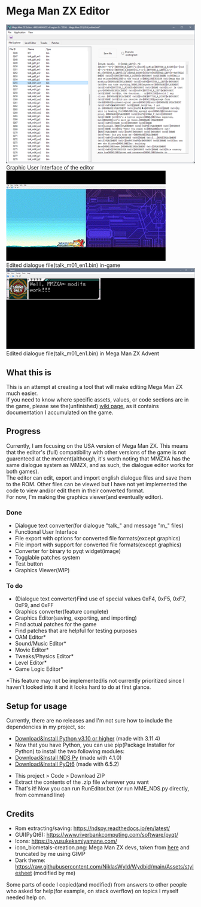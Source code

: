 # Mega Man ZX Editor
<img src="https://github.com/AlaryVanEeckhout/Mega_Man_ZX_Editor/blob/main/GitHub-page-content/Showcase-GUI.png" /><br>Graphic User Interface of the editor<br>
<img src="https://github.com/AlaryVanEeckhout/Mega_Man_ZX_Editor/blob/main/GitHub-page-content/Showcase-Dialogue.gif" /><br>Edited dialogue file(talk_m01_en1.bin) in-game<br>
<img src="https://github.com/AlaryVanEeckhout/Mega_Man_ZX_Editor/blob/main/GitHub-page-content/Showcase-Dialogue-ZXA.png" /><br>Edited dialogue file(talk_m01_en1.bin) in Mega Man ZX Advent<br>
## What this is
This is an attempt at creating a tool that will make editing Mega Man ZX much easier.<br>
If you need to know where specific assets, values, or code sections are in the game, please see the(unfinished) [wiki page](https://github.com/AlaryVanEeckhout/Mega_Man_ZX_Editor/wiki), as it contains documentation I accumulated on the game.
## Progress
Currently, I am focusing on the USA version of Mega Man ZX. This means that the editor's (full) compatibility with other versions of the game is not guarenteed at the moment(although, it's worth noting that MMZXA has the same dialogue system as MMZX, and as such, the dialogue editor works for both games).<br>
The editor can edit, export and import english dialogue files and save them to the ROM. Other files can be viewed but I have not yet implemented the code to view and/or edit them in their converted format.<br>
For now, I'm making the graphics viewer(and eventually editor).
### Done
- Dialogue text converter(for dialogue "talk_" and message "m_" files)
- Functional User Interface
- File export with options for converted file formats(except graphics)
- File import with support for converted file formats(except graphics)
- Converter for binary to pyqt widget(image)
- Togglable patches system
- Test button
- Graphics Viewer(WIP)
### To do
- (Dialogue text converter)Find use of special values 0xF4, 0xF5, 0xF7, 0xF9, and 0xFF
- Graphics converter(feature complete)
- Graphics Editor(saving, exporting, and importing)
- Find actual patches for the game
- Find patches that are helpful for testing purposes
- OAM Editor*
- Sound/Music Editor*
- Movie Editor*
- Tweaks/Physics Editor*
- Level Editor*
- Game Logic Editor*

*This feature may not be implemented/is not currently prioritized since I haven't looked into it and it looks hard to do at first glance. 
## Setup for usage
Currently, there are no releases and I'm not sure how to include the dependencies in my project, so:
- [Download&Install Python v3.10 or higher](https://www.python.org/downloads/) (made with 3.11.4)
- Now that you have Python, you can use pip(Package Installer for Python) to install the two following modules:
- [Download&Install NDS Py](https://pypi.org/project/ndspy/) (made with 4.1.0)
- [Download&Install PyQt6](https://pypi.org/project/PyQt6/) (made with 6.5.2)
<!---
- [Download&Install NumPy](https://pypi.org/project/numpy/)
- [Download&Install Pillow v9.3.0 or higher](https://pypi.org/project/Pillow/)
-->
- This project > Code > Download ZIP
- Extract the contents of the .zip file wherever you want
- That's it! Now you can run RunEditor.bat (or run MME_NDS.py directly, from command line)
## Credits
- Rom extracting/saving: https://ndspy.readthedocs.io/en/latest/
- GUI(PyQt6): https://www.riverbankcomputing.com/software/pyqt/
- Icons: https://p.yusukekamiyamane.com/
- icon_biometals-creation.png: Mega Man ZX devs, taken from [here](https://www.spriters-resource.com/ds_dsi/megamanzx/sheet/180723/) and truncated by me using GIMP
- Dark theme: https://raw.githubusercontent.com/NiklasWyld/Wydbid/main/Assets/stylesheet (modified by me)

Some parts of code I copied(and modified) from answers to other people who asked for help(for example, on stack overflow) on topics I myself needed help on.
